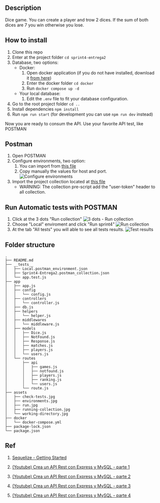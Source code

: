 ## Description
Dice game. You can create a player and trow 2 dices. If the sum of both dices are 7 you win otherwise you lose.

## How to install

1. Clone this repo
2. Enter at the project folder `cd sprint4-entrega2`
3. Database, two options:
    - Docker:
        1. Open docker application (if you do not have installed, download it [from here](https://www.docker.com/))
        2. Enter the docker folder `cd docker`
        3. Run `docker compose up -d`
    - Your local database:
        1. Edit the `.env` file to fit your database configuration.
6. Go to the root project folder `cd .. `
7. Install dependencies `npm install`
8. Run `npm run start` (for development you can use `npm run dev` instead)

Now you are ready to consum the API. Use your favorite API test, like POSTMAN

## Postman
1. Open POSTMAN
2. Configure environments, two option:
    1. You can import from [this file](./__tests__/Sprint4-Entrega2.postman_collection.json)
    1. Copy manually the values for host and port.  
    ![Configure environments](./assets/environments.jpg)
3. Import the project collection located at [this file](./__tests__/Sprint4%20-%20Entrega%201.postman_collection.json)
    - WARNING: The collection pre-script add the "user-token" header to all collection.

## Run Automatic tests with POSTMAN

1. Click at the 3 dots "Run collection"
![3 dots - Run collection](./assets/running-collection.jpg)
2. Choose "Local" enviroment and click "Run sprint4"
![Run collection](./assets/run.jpg)
3. At the tab "All tests" you will able to see all tests results.
![Test results](./assets/check-tests.jpg)

## Folder structure
```
.
├── README.md
├── __tests__
│   ├── Local.postman_environment.json
│   ├── Sprint4-Entrega2.postman_collection.json
│   └── app.test.js
├── app
│   ├── app.js
│   ├── config
│   │   └── config.js
│   ├── controllers
│   │   └── controller.js
│   ├── db.js
│   ├── helpers
│   │   └── helper.js
│   ├── middlewares
│   │   └── middleware.js
│   ├── models
│   │   ├── Dice.js
│   │   ├── NotFound.js
│   │   ├── Response.js
│   │   ├── matches.js
│   │   ├── players.js
│   │   └── users.js
│   └── routes
│       ├── api
│       │   ├── games.js
│       │   ├── notfound.js
│       │   ├── players.js
│       │   ├── ranking.js
│       │   └── users.js
│       └── route.js
├── assets
│   ├── check-tests.jpg
│   ├── environments.jpg
│   ├── run.jpg
│   ├── running-collection.jpg
│   └── working-directory.jpg
├── docker
│   └── docker-compose.yml
├── package-lock.json
└── package.json

```
## Ref
1. [Sequelize - Getting Started](https://sequelize.org/docs/v6/getting-started/) 

2. [(Youtube) Crea un API Rest con Express y MySQL - parte 1](https://www.youtube.com/watch?v=T6rGUZGAWBk)

3. [(Youtube) Crea un API Rest con Express y MySQL - parte 2](https://www.youtube.com/watch?v=0bl0vfV3g-c&t=0s)

4. [(Youtube) Crea un API Rest con Express y MySQL - parte 3](https://www.youtube.com/watch?v=bjeBrHdyg5g&t=0s)

5. [(Youtube) Crea un API Rest con Express y MySQL - parte 4](https://www.youtube.com/watch?v=50dugGTFvi8&t=0s)
